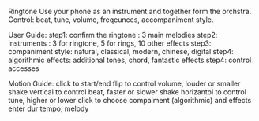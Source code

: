 Ringtone
Use your phone as an instrument and together form the orchstra.
Control: beat, tune, volume, freqeunces, accompaniment style.

User Guide:
step1: confirm the ringtone : 3 main melodies
step2: instruments : 3 for ringtone, 5 for rings, 10 other effects
step3: companiment style: natural, classical, modern, chinese, digital
step4: algorithmic effects: additional tones, chord, fantastic effects
step4: control accesses

Motion Guide:
click to start/end
flip to control volume, louder or smaller
shake vertical to control beat, faster or slower
shake horizantol to control tune, higher or lower
click to choose compaiment (algorithmic) and effects
   enter dur tempo, melody
